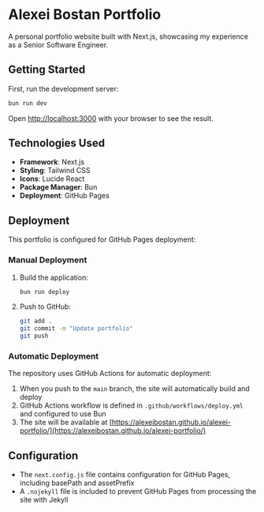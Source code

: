# Alexei Bostan Portfolio

A personal portfolio website built with Next.js, showcasing my experience as a Senior Software Engineer.

## Getting Started

First, run the development server:

```bash
bun run dev
```

Open [http://localhost:3000](http://localhost:3000) with your browser to see the result.

## Technologies Used

- **Framework**: Next.js
- **Styling**: Tailwind CSS
- **Icons**: Lucide React
- **Package Manager**: Bun
- **Deployment**: GitHub Pages

## Deployment

This portfolio is configured for GitHub Pages deployment:

### Manual Deployment

1. Build the application:
   ```bash
   bun run deploy
   ```

2. Push to GitHub:
   ```bash
   git add .
   git commit -m "Update portfolio"
   git push
   ```

### Automatic Deployment

The repository uses GitHub Actions for automatic deployment:

1. When you push to the `main` branch, the site will automatically build and deploy
2. GitHub Actions workflow is defined in `.github/workflows/deploy.yml` and configured to use Bun
3. The site will be available at [https://alexeibostan.github.io/alexei-portfolio/](https://alexeibostan.github.io/alexei-portfolio/)

## Configuration

- The `next.config.js` file contains configuration for GitHub Pages, including basePath and assetPrefix
- A `.nojekyll` file is included to prevent GitHub Pages from processing the site with Jekyll